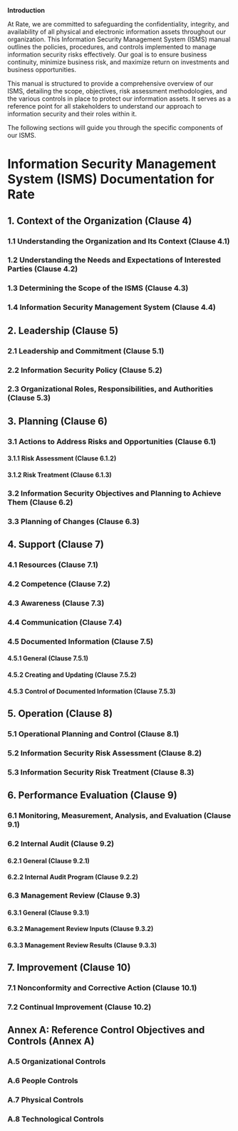 **Introduction**

At Rate, we are committed to safeguarding the confidentiality, integrity, and availability of all physical and electronic information assets throughout our organization. This Information Security Management System (ISMS) manual outlines the policies, procedures, and controls implemented to manage information security risks effectively. Our goal is to ensure business continuity, minimize business risk, and maximize return on investments and business opportunities.

This manual is structured to provide a comprehensive overview of our ISMS, detailing the scope, objectives, risk assessment methodologies, and the various controls in place to protect our information assets. It serves as a reference point for all stakeholders to understand our approach to information security and their roles within it.

The following sections will guide you through the specific components of our ISMS.


# Information Security Management System (ISMS) Documentation for Rate

## 1. Context of the Organization (Clause 4)

### 1.1 Understanding the Organization and Its Context (Clause 4.1)
### 1.2 Understanding the Needs and Expectations of Interested Parties (Clause 4.2)
### 1.3 Determining the Scope of the ISMS (Clause 4.3)
### 1.4 Information Security Management System (Clause 4.4)

## 2. Leadership (Clause 5)

### 2.1 Leadership and Commitment (Clause 5.1)
### 2.2 Information Security Policy (Clause 5.2)
### 2.3 Organizational Roles, Responsibilities, and Authorities (Clause 5.3)

## 3. Planning (Clause 6)

### 3.1 Actions to Address Risks and Opportunities (Clause 6.1)
#### 3.1.1 Risk Assessment (Clause 6.1.2)
#### 3.1.2 Risk Treatment (Clause 6.1.3)
### 3.2 Information Security Objectives and Planning to Achieve Them (Clause 6.2)
### 3.3 Planning of Changes (Clause 6.3)

## 4. Support (Clause 7)

### 4.1 Resources (Clause 7.1)
### 4.2 Competence (Clause 7.2)
### 4.3 Awareness (Clause 7.3)
### 4.4 Communication (Clause 7.4)
### 4.5 Documented Information (Clause 7.5)
#### 4.5.1 General (Clause 7.5.1)
#### 4.5.2 Creating and Updating (Clause 7.5.2)
#### 4.5.3 Control of Documented Information (Clause 7.5.3)

## 5. Operation (Clause 8)

### 5.1 Operational Planning and Control (Clause 8.1)
### 5.2 Information Security Risk Assessment (Clause 8.2)
### 5.3 Information Security Risk Treatment (Clause 8.3)

## 6. Performance Evaluation (Clause 9)

### 6.1 Monitoring, Measurement, Analysis, and Evaluation (Clause 9.1)
### 6.2 Internal Audit (Clause 9.2)
#### 6.2.1 General (Clause 9.2.1)
#### 6.2.2 Internal Audit Program (Clause 9.2.2)
### 6.3 Management Review (Clause 9.3)
#### 6.3.1 General (Clause 9.3.1)
#### 6.3.2 Management Review Inputs (Clause 9.3.2)
#### 6.3.3 Management Review Results (Clause 9.3.3)

## 7. Improvement (Clause 10)

### 7.1 Nonconformity and Corrective Action (Clause 10.1)
### 7.2 Continual Improvement (Clause 10.2)

## Annex A: Reference Control Objectives and Controls (Annex A)

### A.5 Organizational Controls
### A.6 People Controls
### A.7 Physical Controls
### A.8 Technological Controls

